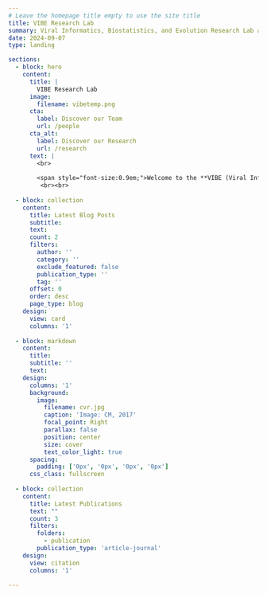 ```yaml
---
# Leave the homepage title empty to use the site title
title: VIBE Research Lab
summary: Viral Informatics, Biostatistics, and Evolution Research Lab at the CVR, University of Glasgow
date: 2024-09-07
type: landing

sections:
  - block: hero
    content:
      title: |
        VIBE Research Lab
      image:
        filename: vibetemp.png
      cta:
        label: Discover our Team
        url: /people
      cta_alt:
        label: Discover our Research
        url: /research
      text: |
        <br>
        
        <span style="font-size:0.9em;">Welcome to the **VIBE (Viral Informatics, Biostatistics, and Evolution)** Research Lab at the MRC-University of Glasgow Centre for Virus Research (CVR). Led by Dr Liam Brierley, we use newly emerging data and computational methods to investigate what drives the successful cross-species transmission of RNA viruses from one host species to another and how such traits evolve.</span>
         <br><br>
    
  - block: collection
    content:
      title: Latest Blog Posts
      subtitle:
      text:
      count: 2
      filters:
        author: ''
        category: ''
        exclude_featured: false
        publication_type: ''
        tag: ''
      offset: 0
      order: desc
      page_type: blog
    design:
      view: card
      columns: '1'
  
  - block: markdown
    content:
      title:
      subtitle: ''
      text:
    design:
      columns: '1'
      background:
        image: 
          filename: cvr.jpg
          caption: 'Image: CM, 2017'
          focal_point: Right
          parallax: false
          position: center
          size: cover
          text_color_light: true
      spacing:
        padding: ['0px', '0px', '0px', '0px']
      css_class: fullscreen
      
  - block: collection
    content:
      title: Latest Publications
      text: ""
      count: 3
      filters:
        folders:
          - publication
        publication_type: 'article-journal'
    design:
      view: citation
      columns: '1'

---
```

